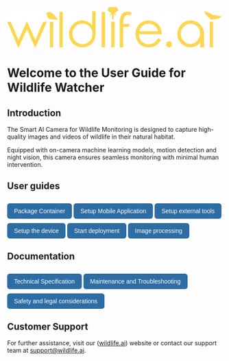 ![Alt text](images/wildlife-ai-logo.png)

# Welcome to the User Guide for Wildlife Watcher

## Introduction

The Smart AI Camera for Wildlife Monitoring is designed to capture high-quality images and videos of wildlife in their natural habitat.  

Equipped with on-camera machine learning models, motion detection and night vision, this camera ensures seamless monitoring with minimal human intervention.

## User guides

<style>
.button-nav {
  display: inline-block;
  padding: 10px 16px;
  background-color: #2e6da4;
  color: white;
  text-decoration: none;
  border-radius: 6px;
  font-family: sans-serif;
  margin-top: 10px;
}
</style>

<p>
  <a href="pages/md/wildlife_watcher_user_guide_package_container" class="button-nav">Package Container</a>
  <a href="pages/md/wildlife_watcher_user_guide_setup_mobile_app" class="button-nav">Setup Mobile Application</a>
  <a href="pages/md/wildlife_watcher_user_guide_setup_extenal_tool" class="button-nav">Setup external tools</a>
  <a href="pages/md/wildlife_watcher_user_guide_setup_the_device" class="button-nav">Setup the device</a>
  <a href="pages/md/wildlife_watcher_user_guide_start_a_deployment" class="button-nav">Start deployment</a>
  <a href="pages/md/wildlife_watcher_user_guide_image_processing" class="button-nav">Image processing</a>
</p>

## Documentation

<p>
  <a href="pages/md/misc_device_spec" class="button-nav">Technical Specification</a>
  <a href="pages/md/misc_maintenance" class="button-nav">Maintenance and Troubleshooting</a>
  <a href="pages/md/misc_safety_legal" class="button-nav">Safety and legal considerations</a>
</p>

## Customer Support

For further assistance, visit our ([wildlife.ai](https://wildlife.ai/)) website or contact our support team at <support@wildlife.ai>.

